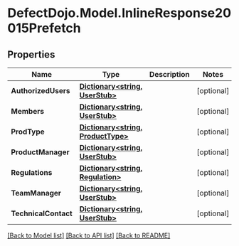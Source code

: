 # DefectDojo.Model.InlineResponse20015Prefetch
## Properties

Name | Type | Description | Notes
------------ | ------------- | ------------- | -------------
**AuthorizedUsers** | [**Dictionary&lt;string, UserStub&gt;**](UserStub.md) |  | [optional] 
**Members** | [**Dictionary&lt;string, UserStub&gt;**](UserStub.md) |  | [optional] 
**ProdType** | [**Dictionary&lt;string, ProductType&gt;**](ProductType.md) |  | [optional] 
**ProductManager** | [**Dictionary&lt;string, UserStub&gt;**](UserStub.md) |  | [optional] 
**Regulations** | [**Dictionary&lt;string, Regulation&gt;**](Regulation.md) |  | [optional] 
**TeamManager** | [**Dictionary&lt;string, UserStub&gt;**](UserStub.md) |  | [optional] 
**TechnicalContact** | [**Dictionary&lt;string, UserStub&gt;**](UserStub.md) |  | [optional] 

[[Back to Model list]](../README.md#documentation-for-models) [[Back to API list]](../README.md#documentation-for-api-endpoints) [[Back to README]](../README.md)

